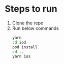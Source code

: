 # Steps to run

1. Clone the repo
2. Run below commands
    ```bash
    yarn
    cd iod
    pod install
    cd ..
    yarn ios
    ```
    